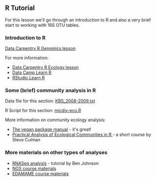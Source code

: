 ## R Tutorial

For this lesson we'll go through an introduction to R and also a very brief
start to working with 16S OTU tables. 

### Introduction to R

[Data Carpentry R Genomics lesson](http://www.datacarpentry.org/R-genomics/)

For more information:  
- [Data Carpentry R Ecology lesson](http://www.datacarpentry.org/R-ecology-lesson/)
- [Data Camp Learn R](http://www.datacamp.com)
- [RStudio Learn R](https://www.rstudio.com/online-learning/)


### Some (brief) community analysis in R

Data file for this section: [KBS_2008-2009.txt](KBS_2008-2009.txt)

R Script for this section: [micdiv-eco.R](micdiv-eco.R)

More information on community ecology analysis:

- [The vegan package manual](https://cran.r-project.org/web/packages/vegan/vegan.pdf) - it's great!
- [Practical Analysis of Ecological Communities in R ](Practical_Analysis_of_Ecological_Communities_in_R.zip) - a short course by Steve Culman

### More materials on other types of analyses

- [RNASeq analysis](http://sparta-teaching.readthedocs.io/en/latest/) - tutorial by Ben Johnson
- [NGS course materials](https://angus.readthedocs.io/en/2017/) 
- [EDAMAME course materials](https://github.com/edamame-course/2017-tutorials/wiki/Schedule-EDAMAME-2017)